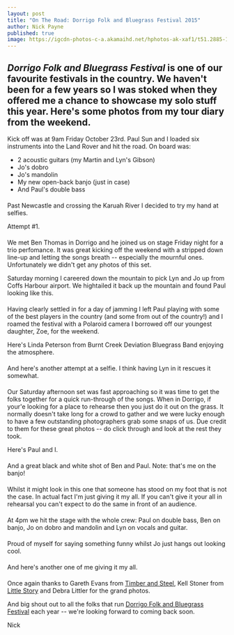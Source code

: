 ```yaml
---
layout: post
title: "On The Road: Dorrigo Folk and Bluegrass Festival 2015"
author: Nick Payne
published: true
image: https://igcdn-photos-c-a.akamaihd.net/hphotos-ak-xaf1/t51.2885-15/e35/12071226_822855541165274_419624128_n.jpg
---
```


## *Dorrigo Folk and Bluegrass Festival* is one of our favourite festivals in the country. We haven't been for a few years so I was stoked when they offered me a chance to showcase my solo stuff this year. Here's some photos from my tour diary from the weekend.

Kick off was at 9am Friday October 23rd. Paul Sun and I loaded six instruments into the Land Rover and hit the road. On board was:

- 2 acoustic guitars (my Martin and Lyn's Gibson)
- Jo's dobro
- Jo's mandolin
- My new open-back banjo (just in case)
- And Paul's double bass

<div class="fb-post" style="margin-bottom: 1.25rem;" data-href="http://www.facebook.com/dearorphans/photos/a.128074397338.107096.121194417338/10153255805827339" data-width="636"></div>

Past Newcastle and crossing the Karuah River I decided to try my hand at selfies.

Attempt #1.

<div class="fb-post" style="margin-bottom: 1.25rem;" data-href="http://www.facebook.com/dearorphans/photos/a.128074397338.107096.121194417338/10153256027912339" data-width="636"></div>

We met Ben Thomas in Dorrigo and he joined us on stage Friday night for a trio perfomance. It was great kicking off the weekend with a stripped down line-up and letting the songs breath -- especially the mournful ones. Unfortunately we didn't get any photos of this set.

Saturday morning I careered down the mountain to pick Lyn and Jo up from Coffs Harbour airport. We hightailed it back up the mountain and found Paul looking like this.

<div class="fb-post" style="margin-bottom: 1.25rem;" data-href="http://www.facebook.com/dearorphans/photos/a.128074397338.107096.121194417338/10153257469692339" data-width="636"></div>

Having clearly settled in for a day of jamming I left Paul playing with some of the best players in the country (and some from out of the country!) and I roamed the festival with a Polaroid camera I borrowed off our youngest daughter, Zoe, for the weekend.

Here's Linda Peterson from Burnt Creek Deviation Bluegrass Band enjoying the atmosphere.

<div class="fb-post" style="margin-bottom: 1.25rem;" data-href="http://www.facebook.com/dearorphans/photos/a.128074397338.107096.121194417338/10153257493842339" data-width="636"></div>

And here's another attempt at a selfie. I think having Lyn in it rescues it somewhat.

<div class="fb-post" style="margin-bottom: 1.25rem;" data-href="http://www.facebook.com/dearorphans/photos/a.128074397338.107096.121194417338/10153257528392339" data-width="636"></div>

Our Saturday afternoon set was fast approaching so it was time to get the folks together for a quick run-through of the songs. When in Dorrigo, if your'e looking for a place to rehearse then you just do it out on the grass. It normally doesn't take long for a crowd to gather and we were lucky enough to have a few outstanding photographers grab some snaps of us. Due credit to them for these great photos -- do click through and look at the rest they took.

Here's Paul and I.

<div class="fb-post" style="margin-bottom: 1.25rem;" data-href="http://www.facebook.com/photo.php?fbid=1630966243821737&set=a.1630959750489053.1073741845.100007251303304" data-width="636"></div>

And a great black and white shot of Ben and Paul. Note: that's me on the banjo!

<div class="fb-post" style="margin-bottom: 1.25rem;" data-href="http://www.facebook.com/littlestorypage/photos/a.527305120755105.1073741831.314977791987840/527305584088392" data-width="636"></div>

Whilst it might look in this one that someone has stood on my foot that is not the case. In actual fact I'm just giving it my all. If you can't give it your all in rehearsal you can't expect to do the same in front of an audience.

<div class="fb-post" style="margin-bottom: 1.25rem;" data-href="http://www.facebook.com/littlestorypage/photos/a.527305120755105.1073741831.314977791987840/527305477421736" data-width="636"></div>

At 4pm we hit the stage with the whole crew: Paul on double bass, Ben on banjo, Jo on dobro and mandolin and Lyn on vocals and guitar. 

<!--
This great shot is from Gareth Evans from the blog [Timber and Steel](https://timberandsteel.wordpress.com/).

<div style="margin-bottom: 1.25rem;">
	<blockquote class="instagram-media" data-instgrm-captioned data-instgrm-version="5" style=" background:#FFF; border:0; border-radius:3px; box-shadow:0 0 1px 0 rgba(0,0,0,0.5),0 1px 10px 0 rgba(0,0,0,0.15); margin: 1px; max-width:658px; padding:0; width:99.375%; width:-webkit-calc(100% - 2px); width:calc(100% - 2px);"><div style="padding:8px;"> <div style=" background:#F8F8F8; line-height:0; margin-top:40px; padding:50.0% 0; text-align:center; width:100%;"> <div style=" background:url(data:image/png;base64,iVBORw0KGgoAAAANSUhEUgAAACwAAAAsCAMAAAApWqozAAAAGFBMVEUiIiI9PT0eHh4gIB4hIBkcHBwcHBwcHBydr+JQAAAACHRSTlMABA4YHyQsM5jtaMwAAADfSURBVDjL7ZVBEgMhCAQBAf//42xcNbpAqakcM0ftUmFAAIBE81IqBJdS3lS6zs3bIpB9WED3YYXFPmHRfT8sgyrCP1x8uEUxLMzNWElFOYCV6mHWWwMzdPEKHlhLw7NWJqkHc4uIZphavDzA2JPzUDsBZziNae2S6owH8xPmX8G7zzgKEOPUoYHvGz1TBCxMkd3kwNVbU0gKHkx+iZILf77IofhrY1nYFnB/lQPb79drWOyJVa/DAvg9B/rLB4cC+Nqgdz/TvBbBnr6GBReqn/nRmDgaQEej7WhonozjF+Y2I/fZou/qAAAAAElFTkSuQmCC); display:block; height:44px; margin:0 auto -44px; position:relative; top:-22px; width:44px;"></div></div> <p style=" margin:8px 0 0 0; padding:0 4px;"> <a href="http://instagram.com/p/9NYIagBCN0/" style=" color:#000; font-family:Arial,sans-serif; font-size:14px; font-style:normal; font-weight:normal; line-height:17px; text-decoration:none; word-wrap:break-word;" target="_blank">Looks like @orphan_nick managed to sneak @lyniemaree and most of @dearorphans into the Dorrigo Folk Festival.</a></p> <p style=" color:#c9c8cd; font-family:Arial,sans-serif; font-size:14px; line-height:17px; margin-bottom:0; margin-top:8px; overflow:hidden; padding:8px 0 7px; text-align:center; text-overflow:ellipsis; white-space:nowrap;">A photo posted by Gareth Evans (@garethhevans) on <time style=" font-family:Arial,sans-serif; font-size:14px; line-height:17px;" datetime="2015-10-24T05:43:03+00:00">Oct 23, 2015 at 10:43pm PDT</time></p></div></blockquote>
</div>
<script async defer src="//platform.instagram.com/en_US/embeds.js"></script>

It's such a priviledge to share a microphone with Lyn.
-->

<div class="fb-post" style="margin-bottom: 1.25rem;" data-href="http://www.facebook.com/photo.php?fbid=1630966517155043&set=a.1630959750489053.1073741845.100007251303304" data-width="636"></div>

Proud of myself for saying something funny whilst Jo just hangs out looking cool.

<div class="fb-post" style="margin-bottom: 1.25rem;" data-href="http://www.facebook.com/photo.php?fbid=1630966557155039&set=a.1630959750489053.1073741845.100007251303304" data-width="636"></div>

And here's another one of me giving it my all.

<div class="fb-post" style="margin-bottom: 1.25rem;" data-href="http://www.facebook.com/photo.php?fbid=1630966603821701&set=a.1630959750489053.1073741845.100007251303304" data-width="636"></div>

Once again thanks to Gareth Evans from [Timber and Steel](https://timberandsteel.wordpress.com/), Kell Stoner from [Little Story](http://www.littlestory.com.au/) and Debra Littler for the grand photos.

And big shout out to all the folks that run [Dorrigo Folk and Bluegrass Festival](http://www.dorrigofolkbluegrass.com.au/) each year -- we're looking forward to coming back soon.

Nick